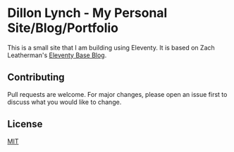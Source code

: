 # Dillon Lynch - My Personal Site/Blog/Portfolio

This is a small site that I am building using Eleventy. It is based on Zach Leatherman's [Eleventy Base Blog](https://github.com/11ty/eleventy-base-blog).

## Contributing
Pull requests are welcome. For major changes, please open an issue first to discuss what you would like to change.

## License
[MIT](https://choosealicense.com/licenses/mit/)